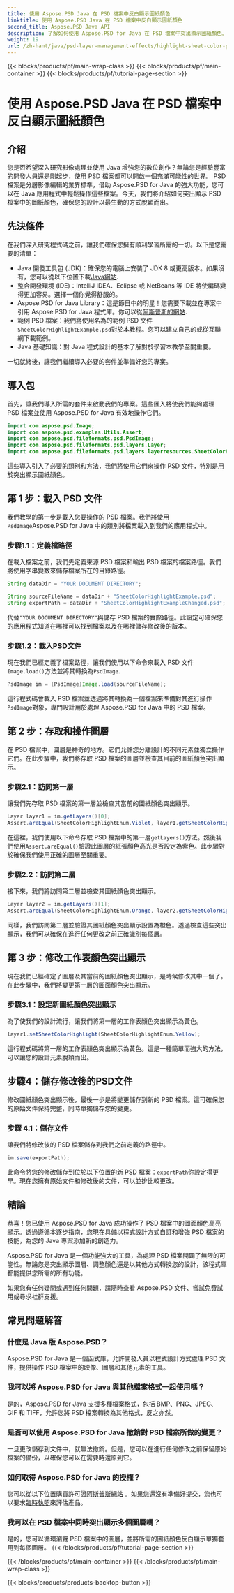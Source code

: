 ```yaml
---
title: 使用 Aspose.PSD Java 在 PSD 檔案中反白顯示圖紙顏色
linktitle: 使用 Aspose.PSD Java 在 PSD 檔案中反白顯示圖紙顏色
second_title: Aspose.PSD Java API
description: 了解如何使用 Aspose.PSD for Java 在 PSD 檔案中突出顯示圖紙顏色。按照我們的逐步指南來增強您的 Java 影像處理技能。
weight: 19
url: /zh-hant/java/psd-layer-management-effects/highlight-sheet-color-psd-files/
---
```


{{< blocks/products/pf/main-wrap-class >}}
{{< blocks/products/pf/main-container >}}
{{< blocks/products/pf/tutorial-page-section >}}

# 使用 Aspose.PSD Java 在 PSD 檔案中反白顯示圖紙顏色

## 介紹

您是否希望深入研究影像處理並使用 Java 增強您的數位創作？無論您是經驗豐富的開發人員還是剛起步，使用 PSD 檔案都可以開啟一個充滿可能性的世界。 PSD 檔案是分層影像編輯的業界標準，借助 Aspose.PSD for Java 的強大功能，您可以在 Java 應用程式中輕鬆操作這些檔案。今天，我們將介紹如何突出顯示 PSD 檔案中的圖紙顏色，確保您的設計以最生動的方式脫穎而出。

## 先決條件

在我們深入研究程式碼之前，讓我們確保您擁有順利學習所需的一切。以下是您需要的清單：

-  Java 開發工具包 (JDK)：確保您的電腦上安裝了 JDK 8 或更高版本。如果沒有，您可以從以下位置下載[Java網站](https://www.oracle.com/java/technologies/javase-downloads.html).
- 整合開發環境 (IDE)：IntelliJ IDEA、Eclipse 或 NetBeans 等 IDE 將使編碼變得更加容易。選擇一個你覺得舒服的。
- Aspose.PSD for Java Library：這是節目中的明星！您需要下載並在專案中引用 Aspose.PSD for Java 程式庫。你可以從[阿斯普斯的網站](https://releases.aspose.com/psd/java/).
- 範例 PSD 檔案：我們將使用名為的範例 PSD 文件`SheetColorHighlightExample.psd`對於本教程。您可以建立自己的或從互聯網下載範例。
- Java 基礎知識：對 Java 程式設計的基本了解對於學習本教學至關重要。

一切就緒後，讓我們繼續導入必要的套件並準備好您的專案。

## 導入包

首先，讓我們導入所需的套件來啟動我們的專案。這些匯入將使我們能夠處理 PSD 檔案並使用 Aspose.PSD for Java 有效地操作它們。

```java
import com.aspose.psd.Image;
import com.aspose.psd.examples.Utils.Assert;
import com.aspose.psd.fileformats.psd.PsdImage;
import com.aspose.psd.fileformats.psd.layers.Layer;
import com.aspose.psd.fileformats.psd.layers.layerresources.SheetColorHighlightEnum;
```

這些導入引入了必要的類別和方法，我們將使用它們來操作 PSD 文件，特別是用於突出顯示圖紙顏色。

## 第 1 步：載入 PSD 文件

我們教學的第一步是載入您要操作的 PSD 檔案。我們將使用`PsdImage`Aspose.PSD for Java 中的類別將檔案載入到我們的應用程式中。

### 步驟1.1：定義檔路徑

在載入檔案之前，我們先定義來源 PSD 檔案和輸出 PSD 檔案的檔案路徑。我們將使用字串變數來儲存檔案所在的目錄路徑。

```java
String dataDir = "YOUR DOCUMENT DIRECTORY";

String sourceFileName = dataDir + "SheetColorHighlightExample.psd";
String exportPath = dataDir + "SheetColorHighlightExampleChanged.psd";
```

代替`"YOUR DOCUMENT DIRECTORY"`與儲存 PSD 檔案的實際路徑。此設定可確保您的應用程式知道在哪裡可以找到檔案以及在哪裡儲存修改後的版本。

### 步驟1.2：載入PSD文件

現在我們已經定義了檔案路徑，讓我們使用以下命令來載入 PSD 文件`Image.load()`方法並將其轉換為`PsdImage`.

```java
PsdImage im = (PsdImage)Image.load(sourceFileName);
```

這行程式碼會載入 PSD 檔案並透過將其轉換為一個檔案來準備對其進行操作`PsdImage`對象，專門設計用於處理 Aspose.PSD for Java 中的 PSD 檔案。

## 第 2 步：存取和操作圖層

在 PSD 檔案中，圖層是神奇的地方。它們允許您分離設計的不同元素並獨立操作它們。在此步驟中，我們將存取 PSD 檔案的圖層並檢查其目前的圖紙顏色突出顯示。

### 步驟2.1：訪問第一層

讓我們先存取 PSD 檔案的第一層並檢查其當前的圖紙顏色突出顯示。

```java
Layer layer1 = im.getLayers()[0];
Assert.areEqual(SheetColorHighlightEnum.Violet, layer1.getSheetColorHighlight());
```

在這裡，我們使用以下命令存取 PSD 檔案中的第一層`getLayers()`方法。然後我們使用`Assert.areEqual()`驗證此圖層的紙張顏色高光是否設定為紫色。此步驟對於確保我們使用正確的圖層至關重要。

### 步驟2.2：訪問第二層

接下來，我們將訪問第二層並檢查其圖紙顏色突出顯示。

```java
Layer layer2 = im.getLayers()[1];
Assert.areEqual(SheetColorHighlightEnum.Orange, layer2.getSheetColorHighlight());
```

同樣，我們訪問第二層並驗證其圖紙顏色突出顯示設置為橙色。透過檢查這些突出顯示，我們可以確保在進行任何更改之前正確識別每個層。

## 第 3 步：修改工作表顏色突出顯示

現在我們已經確定了圖層及其當前的圖紙顏色突出顯示，是時候修改其中一個了。在此步驟中，我們將變更第一層的圖面顏色突出顯示。

### 步驟3.1：設定新圖紙顏色突出顯示

為了使我們的設計流行，讓我們將第一層的工作表顏色突出顯示為黃色。

```java
layer1.setSheetColorHighlight(SheetColorHighlightEnum.Yellow);
```

這行程式碼將第一層的工作表顏色突出顯示為黃色。這是一種簡單而強大的方法，可以讓您的設計元素脫穎而出。

## 步驟4：儲存修改後的PSD文件

修改圖紙顏色突出顯示後，最後一步是將變更儲存到新的 PSD 檔案。這可確保您的原始文件保持完整，同時單獨儲存您的變更。

### 步驟 4.1：儲存文件

讓我們將修改後的 PSD 檔案儲存到我們之前定義的路徑中。

```java
im.save(exportPath);
```

此命令將您的修改儲存到位於以下位置的新 PSD 檔案：`exportPath`你設定得更早。現在您擁有原始文件和修改後的文件，可以並排比較更改。

## 結論

恭喜！您已使用 Aspose.PSD for Java 成功操作了 PSD 檔案中的圖面顏色高亮顯示。透過遵循本逐步指南，您現在具備以程式設計方式自訂和增強 PSD 檔案的技能，為您的 Java 專案添加新的創造力。

Aspose.PSD for Java 是一個功能強大的工具，為處理 PSD 檔案開闢了無限的可能性。無論您是突出顯示圖層、調整顏色還是以其他方式轉換您的設計，該程式庫都能提供您所需的所有功能。

如果您有任何疑問或遇到任何問題，請隨時查看 Aspose.PSD 文件、嘗試免費試用或尋求社群支援。

## 常見問題解答

### 什麼是 Java 版 Aspose.PSD？
Aspose.PSD for Java 是一個函式庫，允許開發人員以程式設計方式處理 PSD 文件，提供操作 PSD 檔案中的映像、圖層和其他元素的工具。

### 我可以將 Aspose.PSD for Java 與其他檔案格式一起使用嗎？
是的，Aspose.PSD for Java 支援多種檔案格式，包括 BMP、PNG、JPEG、GIF 和 TIFF，允許您將 PSD 檔案轉換為其他格式，反之亦然。

### 是否可以使用 Aspose.PSD for Java 撤銷對 PSD 檔案所做的變更？
一旦更改儲存到文件中，就無法撤銷。但是，您可以在進行任何修改之前保留原始檔案的備份，以確保您可以在需要時還原到它。

### 如何取得 Aspose.PSD for Java 的授權？
您可以從以下位置購買許可證[阿斯普斯網站](https://purchase.aspose.com/buy) 。如果您還沒有準備好提交，您也可以要求[臨時執照](https://purchase.aspose.com/temporary-license/)來評估產品。

### 我可以在 PSD 檔案中同時突出顯示多個圖層嗎？
是的，您可以循環瀏覽 PSD 檔案中的圖層，並將所需的圖紙顏色反白顯示單獨套用到每個圖層。
{{< /blocks/products/pf/tutorial-page-section >}}

{{< /blocks/products/pf/main-container >}}
{{< /blocks/products/pf/main-wrap-class >}}

{{< blocks/products/products-backtop-button >}}
